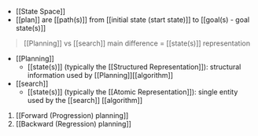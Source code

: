 - [[State Space]]
- [[plan]] are [[path(s)]] from [[initial state (start state)]] to [[goal(s) - goal state(s)]]

>[[Planning]] vs [[search]]
>	main difference = [[state(s)]] representation
- [[Planning]] 
	- [[state(s)]] (typically the [[Structured Representation]]): structural information used by [[Planning]][[algorithm]]
- [[search]]  
	- [[state(s)]] (typically the [[Atomic Representation]]): single entity used by the [[search]] [[algorithm]]

1. [[Forward (Progression) planning]]
2. [[Backward (Regression) planning]]